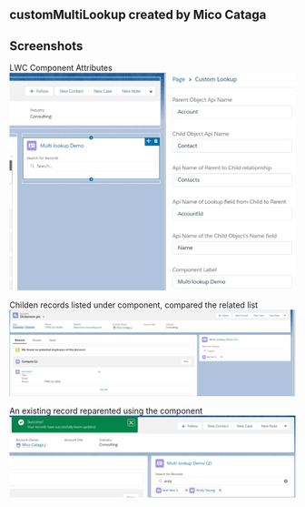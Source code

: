 ## customMultiLookup created by Mico Cataga

## Screenshots

LWC Component Attributes
![LWC Component attributes](images/EditPageView.jpg)

Childen records listed under component, compared the related list
![Children records under component](images/RelatedListComparison.jpg)

An existing record reparented using the component
![Record reparented](images/ReparentRecord.jpg)
